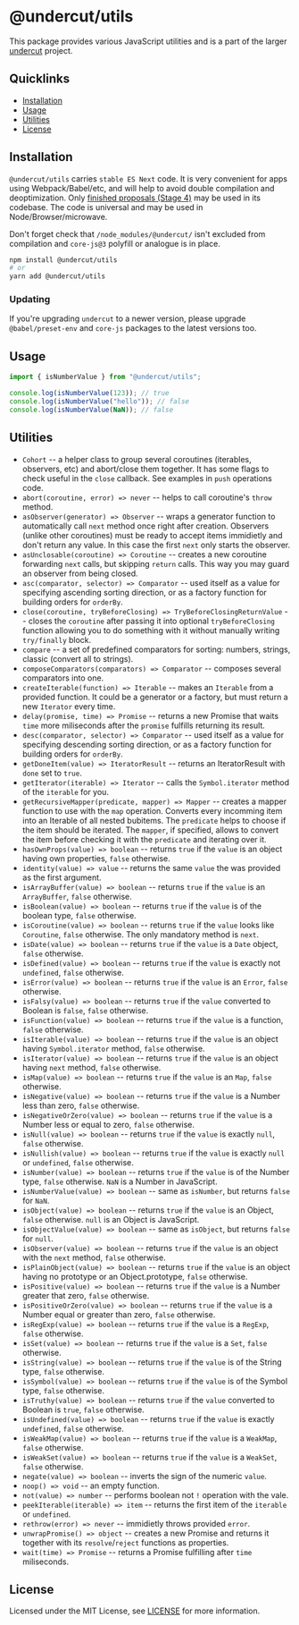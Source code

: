 # @undercut/utils

This package provides various JavaScript utilities and is a part of the larger [undercut](https://github.com/the-spyke/undercut) project.

## Quicklinks

- [Installation](#installation)
- [Usage](#usage)
- [Utilities](#utilities)
- [License](#license)

## Installation

`@undercut/utils` carries `stable ES Next` code. It is very convenient for apps using Webpack/Babel/etc, and will help to avoid double compilation and deoptimization. Only [finished proposals (Stage 4)](https://github.com/tc39/proposals/blob/master/finished-proposals.md) may be used in its codebase. The code is universal and may be used in Node/Browser/microwave.

Don't forget check that `/node_modules/@undercut/` isn't excluded from compilation and `core-js@3` polyfill or analogue is in place.

```sh
npm install @undercut/utils
# or
yarn add @undercut/utils
```

### Updating

If you're upgrading `undercut` to a newer version, please upgrade `@babel/preset-env` and `core-js` packages to the latest versions too.

## Usage

```js
import { isNumberValue } from "@undercut/utils";

console.log(isNumberValue(123)); // true
console.log(isNumberValue("hello")); // false
console.log(isNumberValue(NaN)); // false
```

## Utilities

- `Cohort` -- a helper class to group several coroutines (iterables, observers, etc) and abort/close them together. It has some flags to check useful in the `close` callback. See examples in `push` operations code.
- `abort(coroutine, error) => never` -- helps to call coroutine's `throw` method.
- `asObserver(generator) => Observer` -- wraps a generator function to automatically call `next` method once right after creation. Observers (unlike other coroutines) must be ready to accept items immidietly and don't return any value. In this case the first `next` only starts the observer.
- `asUnclosable(coroutine) => Coroutine` -- creates a new coroutine forwarding `next` calls, but skipping `return` calls. This way you may guard an observer from being closed.
- `asc(comparator, selector) => Comparator` -- used itself as a value for specifying ascending sorting direction, or as a factory function for building orders for `orderBy`.
- `close(coroutine, tryBeforeClosing) => TryBeforeClosingReturnValue` -- closes the `coroutine` after passing it into optional `tryBeforeClosing` function allowing you to do something with it without manually writing `try/finally` block.
- `compare` -- a set of predefined comparators for sorting: numbers, strings, classic (convert all to strings).
- `composeComparators(comparators) => Comparator` -- composes several comparators into one.
- `createIterable(function) => Iterable` -- makes an `Iterable` from a provided function. It could be a generator or a factory, but must return a new `Iterator` every time.
- `delay(promise, time) => Promise` -- returns a new Promise that waits `time` more miliseconds after the `promise` fulfills returning its result.
- `desc(comparator, selector) => Comparator` -- used itself as a value for specifying descending sorting direction, or as a factory function for building orders for `orderBy`.
- `getDoneItem(value) => IteratorResult` -- returns an IteratorResult with `done` set to `true`.
- `getIterator(iterable) => Iterator` -- calls the `Symbol.iterator` method of the `iterable` for you.
- `getRecursiveMapper(predicate, mapper) => Mapper` -- creates a mapper function to use with the `map` operation. Converts every incomming item into an Iterable of all nested bubitems. The `predicate` helps to choose if the item should be iterated. The `mapper`, if specified, allows to convert the item before checking it with the `predicate` and iterating over it.
- `hasOwnProps(value) => boolean` -- returns `true` if the `value` is an object having own properties, `false` otherwise.
- `identity(value) => value` -- returns the same `value` the was provided as the first argument.
- `isArrayBuffer(value) => boolean` -- returns `true` if the `value` is an `ArrayBuffer`, `false` otherwise.
- `isBoolean(value) => boolean` -- returns `true` if the `value` is of the boolean type, `false` otherwise.
- `isCoroutine(value) => boolean` -- returns `true` if the `value` looks like `Coroutine`, `false` otherwise. The only mandatory method is `next`.
- `isDate(value) => boolean` -- returns `true` if the `value` is a `Date` object, `false` otherwise.
- `isDefined(value) => boolean` -- returns `true` if the `value` is exactly not `undefined`, `false` otherwise.
- `isError(value) => boolean` -- returns `true` if the `value` is an `Error`, `false` otherwise.
- `isFalsy(value) => boolean` -- returns `true` if the `value` converted to Boolean is `false`, `false` otherwise.
- `isFunction(value) => boolean` -- returns `true` if the `value` is a function, `false` otherwise.
- `isIterable(value) => boolean` -- returns `true` if the `value` is an object having `Symbol.iterator` method, `false` otherwise.
- `isIterator(value) => boolean` -- returns `true` if the `value` is an object having `next` method, `false` otherwise.
- `isMap(value) => boolean` -- returns `true` if the `value` is an `Map`, `false` otherwise.
- `isNegative(value) => boolean` -- returns `true` if the `value` is a Number less than zero, `false` otherwise.
- `isNegativeOrZero(value) => boolean` -- returns `true` if the `value` is a Number less or equal to zero, `false` otherwise.
- `isNull(value) => boolean` -- returns `true` if the `value` is exactly `null`, `false` otherwise.
- `isNullish(value) => boolean` -- returns `true` if the `value` is exactly `null` or `undefined`, `false` otherwise.
- `isNumber(value) => boolean` -- returns `true` if the `value` is of the Number type, `false` otherwise. `NaN` is a Number in JavaScript.
- `isNumberValue(value) => boolean` -- same as `isNumber`, but returns `false` for `NaN`.
- `isObject(value) => boolean` -- returns `true` if the `value` is an Object, `false` otherwise. `null` is an Object is JavaScript.
- `isObjectValue(value) => boolean` -- same as `isObject`, but returns `false` for `null`.
- `isObserver(value) => boolean` -- returns `true` if the `value` is an object with the `next` method, `false` otherwise.
- `isPlainObject(value) => boolean` -- returns `true` if the `value` is an object having no prototype or an Object.prototype, `false` otherwise.
- `isPositive(value) => boolean` -- returns `true` if the `value` is a Number greater that zero, `false` otherwise.
- `isPositiveOrZero(value) => boolean` -- returns `true` if the `value` is a Number equal or greater than zero, `false` otherwise.
- `isRegExp(value) => boolean` -- returns `true` if the `value` is a `RegExp`, `false` otherwise.
- `isSet(value) => boolean` -- returns `true` if the `value` is a `Set`, `false` otherwise.
- `isString(value) => boolean` -- returns `true` if the `value` is of the String type, `false` otherwise.
- `isSymbol(value) => boolean` -- returns `true` if the `value` is of the Symbol type, `false` otherwise.
- `isTruthy(value) => boolean` -- returns `true` if the `value` converted to Boolean is `true`, `false` otherwise.
- `isUndefined(value) => boolean` -- returns `true` if the `value` is exactly `undefined`, `false` otherwise.
- `isWeakMap(value) => boolean` -- returns `true` if the `value` is a `WeakMap`, `false` otherwise.
- `isWeakSet(value) => boolean` -- returns `true` if the `value` is a `WeakSet`, `false` otherwise.
- `negate(value) => boolean` -- inverts the sign of the numeric `value`.
- `noop() => void` -- an empty function.
- `not(value) => number` -- performs boolean not `!` operation with the vale.
- `peekIterable(iterable) => item` -- returns the first item of the `iterable` or `undefined`.
- `rethrow(error) => never` -- immidietly throws provided `error`.
- `unwrapPromise() => object` -- creates a new Promise and returns it together with its `resolve`/`reject` functions as properties.
- `wait(time) => Promise` -- returns a Promise fulfilling after `time` miliseconds.

## License

Licensed under the MIT License, see [LICENSE](LICENSE) for more information.
